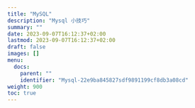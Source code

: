 ```yaml
---
title: "MySQL"
description: "Mysql 小技巧"
summary: ""
date: 2023-09-07T16:12:37+02:00
lastmod: 2023-09-07T16:12:37+02:00
draft: false
images: []
menu:
  docs:
    parent: ""
    identifier: "Mysql-22e9ba845827sdf9891199cf8db3a08cd"
weight: 900
toc: true
---
```


